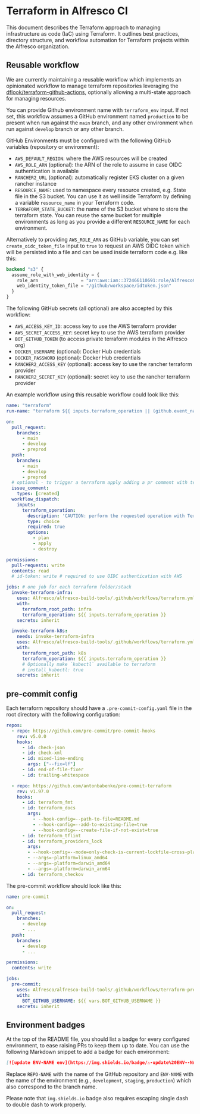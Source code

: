 # Terraform in Alfresco CI

This document describes the Terraform approach to managing infrastructure as
code (IaC) using Terraform. It outlines best practices, directory structure, and
workflow automation for Terraform projects within the Alfresco organization.

## Reusable workflow

We are currently maintaining a reusable workflow which implements an opinionated
workflow to manage terraform repositories leveraging the
[dflook/terraform-github-actions](https://github.com/dflook/terraform-github-actions),
optionally allowing a multi-state approach for managing resources.

You can provide Github environment name with `terraform_env` input. If not set,
this workflow assumes a GitHub environment named `production` to be present when
run against the `main` branch, and any other environment when run against
`develop` branch or any other branch.

GitHub Environments must be configured with the following GitHub variables
(repository or environment):

- `AWS_DEFAULT_REGION`: where the AWS resources will be created
- `AWS_ROLE_ARN` (optional): the ARN of the role to assume in case OIDC
  authentication is available
- `RANCHER2_URL` (optional): automatically register EKS cluster on a given rancher
  instance
- `RESOURCE_NAME`: used to namespace every resource created, e.g. State file in
  the S3 bucket. You can use it as well inside Terraform by defining a variable
  `resource_name` in your Terraform code.
- `TERRAFORM_STATE_BUCKET`: the name of the S3 bucket where to store the terraform
  state. You can reuse the same bucket for multiple environments as long as you
  provide a different `RESOURCE_NAME` for each environment.

Alternatively to providing `AWS_ROLE_ARN` as GitHub variable, you can set
`create_oidc_token_file` input to `true` to request an AWS OIDC token which will
be persisted into a file and can be used inside terraform code e.g. like this:

```tf
backend "s3" {
  assume_role_with_web_identity = {
    role_arn                = "arn:aws:iam::372466110691:role/AlfrescoCI/alfresco-common-resources-deploy"
    web_identity_token_file = "/github/workspace/idtoken.json"
  }
}
```

The following GitHub secrets (all optional) are also accepted by this workflow:

- `AWS_ACCESS_KEY_ID`: access key to use the AWS terraform provider
- `AWS_SECRET_ACCESS_KEY`: secret key to use the AWS terraform provider
- `BOT_GITHUB_TOKEN` (to access private terraform modules in the Alfresco org)
- `DOCKER_USERNAME` (optional): Docker Hub credentials
- `DOCKER_PASSWORD` (optional): Docker Hub credentials
- `RANCHER2_ACCESS_KEY` (optional): access key to use the rancher terraform
  provider
- `RANCHER2_SECRET_KEY` (optional): secret key to use the rancher terraform
  provider

An example workflow using this reusable workflow could look like this:

```yaml
name: "terraform"
run-name: "terraform ${{ inputs.terraform_operation || (github.event_name == 'issue_comment' && 'apply') || ((github.event_name == 'pull_request' || github.event_name == 'pull_request_review') && 'plan' || 'apply') }} on ${{ github.event_name == 'issue_comment' && 'pr comment' || github.base_ref || github.ref_name }}"

on:
  pull_request:
    branches:
      - main
      - develop
      - preprod
  push:
    branches:
      - main
      - develop
      - preprod
  # optional - to trigger a terraform apply adding a pr comment with text 'terraform apply'
  issue_comment:
    types: [created]
  workflow_dispatch:
    inputs:
      terraform_operation:
        description: 'CAUTION: perform the requested operation with Terraform on the selected branch'
        type: choice
        required: true
        options:
          - plan
          - apply
          - destroy

permissions:
  pull-requests: write
  contents: read
  # id-token: write # required to use OIDC authentication with AWS

jobs: # one job for each terraform folder/stack
  invoke-terraform-infra:
    uses: Alfresco/alfresco-build-tools/.github/workflows/terraform.yml@v8.31.0
    with:
      terraform_root_path: infra
      terraform_operation: ${{ inputs.terraform_operation }}
    secrets: inherit

  invoke-terraform-k8s:
    needs: invoke-terraform-infra
    uses: Alfresco/alfresco-build-tools/.github/workflows/terraform.yml@v8.31.0
    with:
      terraform_root_path: k8s
      terraform_operation: ${{ inputs.terraform_operation }}
      # Optionally make `kubectl` available to terraform
      # install_kubectl: true
    secrets: inherit
```

## pre-commit config

Each terraform repository should have a `.pre-commit-config.yaml` file in the
root directory with the following configuration:

```yaml
repos:
  - repo: https://github.com/pre-commit/pre-commit-hooks
    rev: v5.0.0
    hooks:
      - id: check-json
      - id: check-xml
      - id: mixed-line-ending
        args: ["--fix=lf"]
      - id: end-of-file-fixer
      - id: trailing-whitespace

  - repo: https://github.com/antonbabenko/pre-commit-terraform
    rev: v1.97.0
    hooks:
      - id: terraform_fmt
      - id: terraform_docs
        args:
          - --hook-config=--path-to-file=README.md
          - --hook-config=--add-to-existing-file=true
          - --hook-config=--create-file-if-not-exist=true
      - id: terraform_tflint
      - id: terraform_providers_lock
        args:
        - --hook-config=--mode=only-check-is-current-lockfile-cross-platform
        - --args=-platform=linux_amd64
        - --args=-platform=darwin_amd64
        - --args=-platform=darwin_arm64
      - id: terraform_checkov
```

The pre-commit workflow should look like this:

```yaml
name: pre-commit

on:
  pull_request:
    branches:
      - develop
      - ...
  push:
    branches:
      - develop
      - ...

permissions:
  contents: write

jobs:
  pre-commit:
    uses: Alfresco/alfresco-build-tools/.github/workflows/terraform-pre-commit.yml@v8.31.0
    with:
      BOT_GITHUB_USERNAME: ${{ vars.BOT_GITHUB_USERNAME }}
    secrets: inherit
```

## Environment badges

At the top of the README file, you should list a badge for every configured environment, to ease raising PRs to keep them up to date. You can use the following Markdown snippet to add a badge for each environment:

```markdown
[![update ENV-NAME env](https://img.shields.io/badge/⚠️-update%20ENV--NAME%20env-blue)](https://github.com/Alfresco/REPO-NAME/compare/ENV-NAME...develop?expand=1&title=Update%20ENV-NAME%20env)
```

Replace `REPO-NAME` with the name of the GitHub repository and `ENV-NAME` with
the name of the environment (e.g., `development`, `staging`, `production`) which
also correspond to the branch name.

Please note that `img.shields.io` badge also requires escaping single dash to
double dash to work properly.
